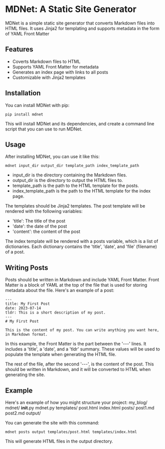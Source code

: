 # MDNet: A Static Site Generator
MDNet is a simple static site generator that converts Markdown files into HTML files. It uses Jinja2 for templating and supports metadata in the form of YAML Front Matter

## Features
- Coverts Markdown files to HTML
- Supports YAML Front Matter for metadata
- Generates an index page with links to all posts
- Customizable with Jinja2 templates

## Installation
You can install MDNet with pip:
```
pip install mdnet
```
This will install MDNet and its dependencies, and create a command line script that you can use to run MDNet.

## Usage
After installing MDNet, you can use it like this:
```
mdnet input_dir output_dir template_path index_template_path
```
- input_dir is the directory containing the Markdown files.
- output_dir is the directory to output the HTML files to.
- template_path is the path to the HTML template for the posts.
- index_template_path is the path to the HTML template for the index page.

The templates should be Jinja2 templates. The post template will be rendered with the following variables:
- 'title': The title of the post
- 'date': the date of the post
- 'content': the content of the post

The index template will be rendered with a posts variable, which is a list of dictionaries. Each dictionary contains the 'title', 'date', and 'file' (filename) of a post.

## Writing Posts
Posts should be written in Markdown and include YAML Front Matter. Front Matter is a block of YAML at the top of the file that is used for storing metadata about the file. Here's an example of a post:
```
---
title: My First Post
date: 2023-07-14
tldr: This is a short description of my post.
---
# My First Post

This is the content of my post. You can write anything you want here, in Markdown format.
```

In this example, the Front Matter is the part between the '---' lines. It includes a 'title', a 'date', and a 'tldr' summary. These values will be used to populate the template when generating the HTML file.

The rest of the file, after the second '---', is the content of the post. This should be written in Markdown, and it will be converted to HTML when generating the site.

## Example
Here's an example of how you might structure your project:
my_blog/
    mdnet/
        __init__.py
        mdnet.py
    templates/
        post.html
        index.html
    posts/
        post1.md
        post2.md
    output/

You can generate the site with this command:
```
mdnet posts output templates/post.html templates/index.html
```
This will generate HTML files in the output directory.
